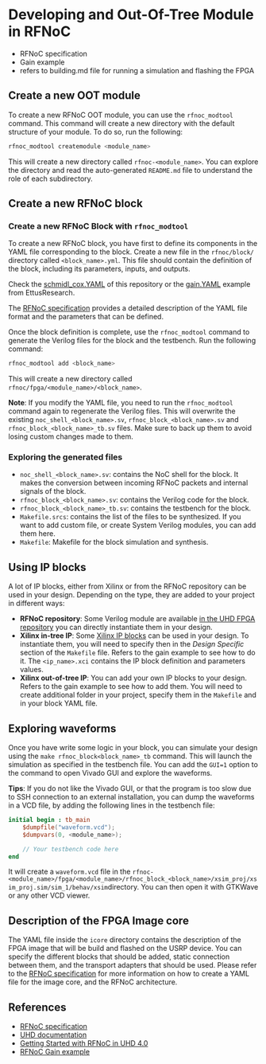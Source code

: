# Developing and Out-Of-Tree Module in RFNoC

- RFNoC specification
- Gain example
- refers to building.md file for running a simulation and flashing the FPGA

## Create a new OOT module

To create a new RFNoC OOT module, you can use the `rfnoc_modtool` command. This command will
create a new directory with the default structure of your module. To do so, run the following:

```bash
rfnoc_modtool createmodule <module_name>
```

This will create a new directory called `rfnoc-<module_name>`. You can explore the directory and read the
auto-generated `README.md` file to understand the role of each subdirectory.

## Create a new RFNoC block

### Create a new RFNoC Block with `rfnoc_modtool`

To create a new RFNoC block, you have first to define its components in the YAML file corresponding to the
block. Create a new file in the `rfnoc/block/` directory called `<block_name>.yml`. This file should contain the
definition of the block, including its parameters, inputs, and outputs.

Check the [schmidl_cox.YAML](rfnoc/blocks/schmidl_cox.YAML) of this repository or the
[gain.YAML](https://github.com/EttusResearch/uhd/blob/master/host/examples/rfnoc-gain/rfnoc/blocks/gain.YAML)
example from EttusResearch.

The [RFNoC specification](https://files.ettus.com/app_notes/RFNoC_Specification.pdf) provides a detailed
description of the YAML file format and the parameters that can be defined.

Once the block definition is complete, use the `rfnoc_modtool` command to generate the Verilog files for the block
and the testbench. Run the following command:

```bash
rfnoc_modtool add <block_name>
```

This will create a new directory called `rfnoc/fpga/<module_name>/<block_name>`.

**Note**: If you modify the YAML file, you need to run the `rfnoc_modtool` command again to regenerate the Verilog files.
This will overwrite the existing `noc_shell_<block_name>.sv`, `rfnoc_block_<block_name>.sv` and `rfnoc_block_<block_name>_tb.sv` files.
Make sure to back up them to avoid losing custom changes made to them.

### Exploring the generated files

- `noc_shell_<block_name>.sv`: contains the NoC shell for the block. It makes the conversion between incoming RFNoC packets
  and internal signals of the block.
- `rfnoc_block_<block_name>.sv`: contains the Verilog code for the block.
- `rfnoc_block_<block_name>_tb.sv`: contains the testbench for the block.
- `Makefile.srcs`: contains the list of the files to be synthesized. If you want to add custom file, or create System Verilog
  modules, you can add them here.
- `Makefile`: Makefile for the block simulation and synthesis.

## Using IP blocks

A lot of IP blocks, either from Xilinx or from the RFNoC repository can be used in your design. Depending on the type,
they are added to your project in different ways:

- **RFNoC repository**: Some Verilog module are available [in the UHD FPGA repository](https://github.com/EttusResearch/uhd/tree/master/fpga/usrp3/lib/rfnoc)
  you can directly instantiate them in your design.
- **Xilinx in-tree IP**: Some [Xilinx IP blocks](https://github.com/EttusResearch/uhd/tree/master/fpga/usrp3/lib/ip) can be used in your design.
  To instantiate them, you will need to specify then in the *Design Specific* section of the `Makefile` file. Refers to the gain example
  to see how to do it. The `<ip_name>.xci` contains the IP block definition and parameters values.
- **Xilinx out-of-tree IP**: You can add your own IP blocks to your design. Refers to the gain example to see how to add them. You will need
  to create additional folder in your project, specify them in the `Makefile` and in your block YAML file.

## Exploring waveforms

Once you have write some logic in your block, you can simulate your design using the `make rfnoc_block<block_name>_tb` command. This will
launch the simulation as specified in the testbench file. You can add the `GUI=1` option to the command to open Vivado GUI and explore the
waveforms.

**Tips**: If you do not like the Vivado GUI, or that the program is too slow due to SSH connection to an external installation, you can dump
the waveforms in a VCD file, by adding the following lines in the testbench file:

```verilog
initial begin : tb_main
    $dumpfile("waveform.vcd");
    $dumpvars(0, <module_name>);

    // Your testbench code here
end
```

It will create a `waveform.vcd` file in the `rfnoc-<module_name>/fpga/<module_name>/rfnoc_block_<block_name>/xsim_proj/xsim_proj.sim/sim_1/behav/xsim`directory.
You can then open it with GTKWave or any other VCD viewer.

## Description of the FPGA Image core

The YAML file inside the `icore` directory contains the description of the FPGA image that will be build and flashed on the USRP device.
You can specify the different blocks that should be added, static connection between them, and the transport adapters that should be used.
Please refer to the [RFNoC specification](https://files.ettus.com/app_notes/RFNoC_Specification.pdf) for more information on how to
create a YAML file for the image core, and the RFNoC architecture.

## References

- [RFNoC specification](https://files.ettus.com/app_notes/RFNoC_Specification.pdf)
- [UHD documentation](https://files.ettus.com/manual/)
- [Getting Started with RFNoC in UHD 4.0](https://kb.ettus.com/Getting_Started_with_RFNoC_in_UHD_4.0)
- [RFNoC Gain example](https://github.com/EttusResearch/uhd/tree/master/host/examples/rfnoc-gain)
